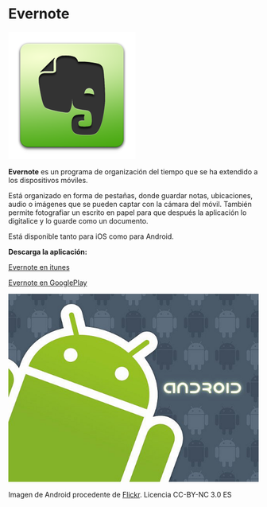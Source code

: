 # Evernote


**![Icono evernote](img/Evernote.png "Evernote")**


**Evernote** es un programa de organización del tiempo que se ha extendido a los dispositivos móviles.

Está organizado en forma de pestañas, donde guardar notas, ubicaciones, audio o imágenes que se pueden captar con la cámara del móvil. También permite fotografiar un escrito en papel para que después la aplicación lo digitalice y lo guarde como un documento.

Está disponible tanto para iOS como para Android.

**Descarga la aplicación:**

[Evernote en itunes](https://itunes.apple.com/es/app/evernote/id281796108?mt=8)  

[Evernote en GooglePlay](https://play.google.com/store/apps/details?id=com.evernote&hl=es)    


![Icono de android](img/android_icon.jpg "Android")


Imagen de Android procedente de [Flickr](https://www.flickr.com/photos/ericajoy/2951483568/). Licencia CC-BY-NC 3.0 ES
